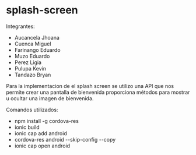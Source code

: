 # splash-screen
Integrantes:
- Aucancela Jhoana
- Cuenca Miguel
- Farinango Eduardo
- Muzo Eduardo
- Perez Ligia
- Pulupa Kevin  
- Tandazo Bryan

Para la implementacion de el splash screen se utilizo una API que nos permite crear una pantalla de bienvenida proporciona métodos para mostrar u ocultar una imagen de bienvenida.
 
Comandos utilizados:
- npm install -g cordova-res
- ionic build
- ionic cap add android
- cordova-res android --skip-config --copy
- ionic cap open android

